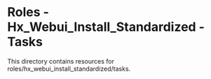 # Roles - Hx_Webui_Install_Standardized - Tasks

This directory contains resources for roles/hx_webui_install_standardized/tasks.
